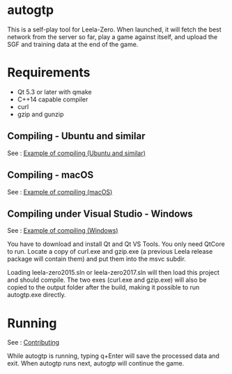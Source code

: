 # autogtp

This is a self-play tool for Leela-Zero. When launched, it will fetch the
best network from the server so far, play a game against itself, and upload
the SGF and training data at the end of the game.

# Requirements

* Qt 5.3 or later with qmake
* C++14 capable compiler
* curl
* gzip and gunzip

## Compiling - Ubuntu and similar

See : [Example of compiling (Ubuntu and similar)](https://github.com/wonderingabout/leela-zero#example-of-compiling-and-running---ubuntu--similar)

## Compiling - macOS

See : [Example of compiling (macOS)](https://github.com/wonderingabout/leela-zero#example-of-compiling-and-running---macos)

## Compiling under Visual Studio - Windows

See : [Example of compiling (Windows)](https://github.com/wonderingabout/leela-zero#example-of-compiling-and-running---windows)

You have to download and install Qt and Qt VS Tools. You only need QtCore to
run. Locate a copy of curl.exe and gzip.exe (a previous Leela release package
will contain them) and put them into the msvc subdir.

Loading leela-zero2015.sln or leela-zero2017.sln will then load this project
and should compile. The two exes (curl.exe and gzip.exe) will also be copied to
the output folder after the build, making it possible to run autogtp.exe
directly.

# Running

See : [Contributing](https://github.com/wonderingabout/leela-zero/tree/minor-clearer-next#contributing)

While autogtp is running, typing q+Enter will save the processed data and exit. When autogtp runs next, autogtp will continue the game.
